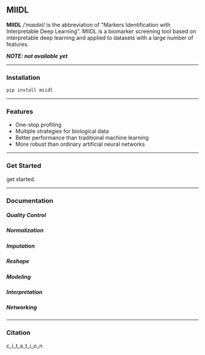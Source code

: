 ## MIIDL

**MIIDL** */ˈmaɪdəl/* is the abbreviation of "Markers Identification with Interpretable Deep Learning". MIIDL is a biomarker screening tool based on interpretable deep learning and applied to datasets with a large number of features.

***NOTE: not available yet***

---
### Installation

```bash
pip install miidl
```

---
### Features

+ One-stop profiling
+ Multiple strategies for biological data
+ Better performance than traditional machine learning
+ More robust than ordinary artificial neural networks

---
### Get Started

get started.

---
### Documentation

##### Quality Control

##### Normalization

##### Imputation

##### Reshape

##### Modeling

##### Interpretation

##### Networking

---
### Citation
c_i_t_a_t_i_o_n
